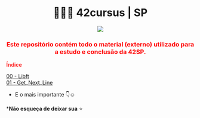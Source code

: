 
<h1 align="center"><b> 👩🏽‍🚀 42cursus | SP </b></h1>

<div align="center" style="color: red;">
  <img  src="https://user-images.githubusercontent.com/37550557/164530199-5d59f8af-62d7-4c14-b047-b91ce3446f76.png" />
  <h3><b>Este repositório contém todo o material (externo) utilizado para a estudo e conclusão da 42SP.</b></h3>
</div>

<strong style="color: red; opacity: 0.80;">Índice</strong>

[00 - Libft](https://github.com/luciana-pereira/42cursus/tree/master/libft)<br/>
[01 - Get_Next_Line](https://github.com/luciana-pereira/42cursus/tree/master/get_nest_line)

- E o mais importante 👇☺️

***Não esqueça de deixar sua** ⭐
